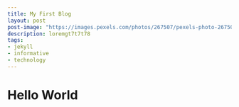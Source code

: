 ```yaml
---
title: My First Blog
layout: post
post-image: "https://images.pexels.com/photos/267507/pexels-photo-267507.jpeg?auto=compress&cs=tinysrgb&dpr=2&h=650&w=940"
description: loremgt7t7t78
tags:
- jekyll
- informative
- technology
---
```


# Hello World